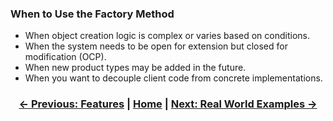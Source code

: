 ### When to Use the Factory Method
- When object creation logic is complex or varies based on conditions.
- When the system needs to be open for extension but closed for modification (OCP).
- When new product types may be added in the future.
- When you want to decouple client code from concrete implementations.
<div align="center">

### [← Previous: Features](./features.md) | [Home](./Index.md) | [Next: Real World Examples →](./real_world_examples.md)

</div>